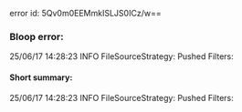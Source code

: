 error id: 5Qv0m0EEMmkISLJS0ICz/w==
### Bloop error:

25/06/17 14:28:23 INFO FileSourceStrategy: Pushed Filters:
#### Short summary: 

25/06/17 14:28:23 INFO FileSourceStrategy: Pushed Filters: